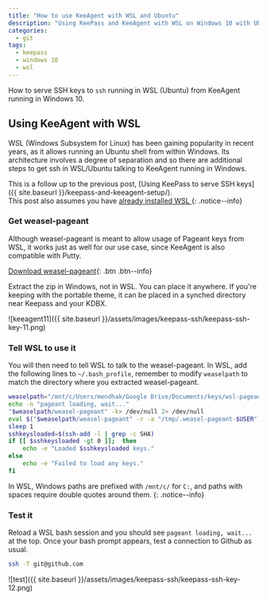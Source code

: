 ```yaml
---
title: "How to use KeeAgent with WSL and Ubuntu"
description: "Using KeePass and KeeAgent with WSL on Windows 10 with Ubuntu"
categories:
  - git
tags:
  - keepass
  - windows 10
  - wsl
---
```


How to serve SSH keys to `ssh` running in WSL (Ubuntu) from KeeAgent running in Windows 10. 


## Using KeeAgent with WSL

WSL (Windows Subsystem for Linux) has been gaining popularity in recent years, as it allows running an Ubuntu shell from within Windows.  Its architecture involves a degree of separation and so  there are additional steps to get ssh in WSL/Ubuntu talking to KeeAgent running in Windows. 

This is a follow up to the previous post, [Using KeePass to serve SSH keys]({{ site.baseurl }}/keepass-and-keeagent-setup/).  
This post also assumes you have [already installed WSL <i class="fab fa-ubuntu"></i>](https://docs.microsoft.com/en-us/windows/wsl/install-win10) 
{: .notice--info}


### Get weasel-pageant

Although weasel-pageant is meant to allow usage of Pageant keys from WSL, it works just as well for our use case, since KeeAgent is also compatible with Putty. 

[Download weasel-pageant](https://github.com/vuori/weasel-pageant/releases){: .btn .btn--info}

Extract the zip in Windows, not in WSL.  You can place it anywhere.  If you're keeping with the portable theme, it can be placed in a synched directory near Keepass and your KDBX.   

![keeagent11]({{ site.baseurl }}/assets/images/keepass-ssh/keepass-ssh-key-11.png)

### Tell WSL to use it

You will then need to tell WSL to talk to the weasel-pageant.  In WSL, add the following lines to `~/.bash_profile`, remember to modify `weaselpath` to match the directory where you extracted weasel-pageant. 


```bash
weaselpath="/mnt/c/Users/mendhak/Google Drive/Documents/keys/wsl-pageant-helper/"
echo -n "pageant loading, wait..."
"$weaselpath/weasel-pageant" -k> /dev/null 2> /dev/null
eval $("$weaselpath/weasel-pageant" -r -a "/tmp/.weasel-pageant-$USER")> /dev/null 2> /dev/null
sleep 1
sshkeysloaded=$(ssh-add -l | grep -c SHA)
if [[ $sshkeysloaded -gt 0 ]];  then
    echo -e "Loaded $sshkeysloaded keys."
else
    echo -e "Failed to load any keys."
fi
```

In WSL, Windows paths are prefixed with `/mnt/c/` for `C:`, and paths with spaces require double quotes around them.
{: .notice--info}

### Test it

Reload a WSL bash session and you should see `pageant loading, wait...` at the top.  Once your bash prompt appears, test a connection to Github as usual. 

```bash
ssh -T git@github.com
```


![test]({{ site.baseurl }}/assets/images/keepass-ssh/keepass-ssh-key-12.png)